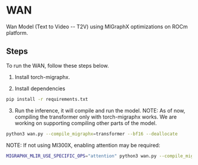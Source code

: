 # WAN
Wan Model (Text to Video -- T2V) using MIGraphX optimizations on ROCm platform.

## Steps

To run the WAN, follow these steps below.

1) Install torch-migraphx.

2) Install dependencies

```bash
pip install -r requirements.txt
```

3) Run the inference, it will compile and run the model. 
NOTE: As of now, compiling the transformer only with torch-migraphx works. We are working on supporting compiling other parts of the model.

```bash
python3 wan.py --compile_migraphx=transformer --bf16 --deallocate
```

NOTE: If not using MI300X, enabling attention may be required:
```bash
MIGRAPHX_MLIR_USE_SPECIFIC_OPS="attention" python3 wan.py --compile_migraphx=transformer --bf16 --deallocate
```